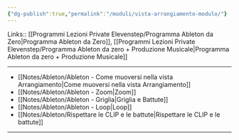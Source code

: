 ```yaml
---
{"dg-publish":true,"permalink":"/moduli/vista-arrangiamento-modulo/"}
---
```


Links:: [[Programmi Lezioni Private Elevenstep/Programma Ableton da Zero\|Programma Ableton da Zero]], [[Programmi Lezioni Private Elevenstep/Programma Ableton da zero + Produzione Musicale\|Programma Ableton da zero + Produzione Musicale]]

---

- [[Notes/Ableton/Ableton - Come muoversi nella vista Arrangiamento\|Come muoversi nella vista Arrangiamento]]
- [[Notes/Ableton/Ableton - Zoom\|Zoom]]
- [[Notes/Ableton/Ableton - Griglia\|Griglia e Battute]] 
- [[Notes/Ableton/Ableton - Loop\|Loop]]
- [[Notes/Ableton/Rispettare le CLIP e le battute\|Rispettare le CLIP e le battute]]

---

